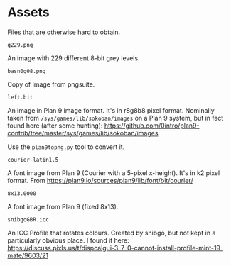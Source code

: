 # Assets

Files that are otherwise hard to obtain.


    g229.png

An image with 229 different 8-bit grey levels.


    basn0g08.png

Copy of image from pngsuite.


    left.bit

An image in Plan 9 image format.
It's in r8g8b8 pixel format.
Nominally taken from `/sys/games/lib/sokoban/images` on a Plan 9
system, but in fact found here (after some hunting):
https://github.com/0intro/plan9-contrib/tree/master/sys/games/lib/sokoban/images

Use the `plan9topng.py` tool to convert it.


    courier-latin1.5

A font image from Plan 9 (Courier with a 5-pixel x-height).
It's in k2 pixel format.
From https://plan9.io/sources/plan9/lib/font/bit/courier/

    8x13.0000

A font image from Plan 9 (fixed 8x13).


    snibgoGBR.icc

An ICC Profile that rotates colours. Created by snibgo, but not
kept in a particularly obvious place.
I found it here: https://discuss.pixls.us/t/dispcalgui-3-7-0-cannot-install-profile-mint-19-mate/9603/21
